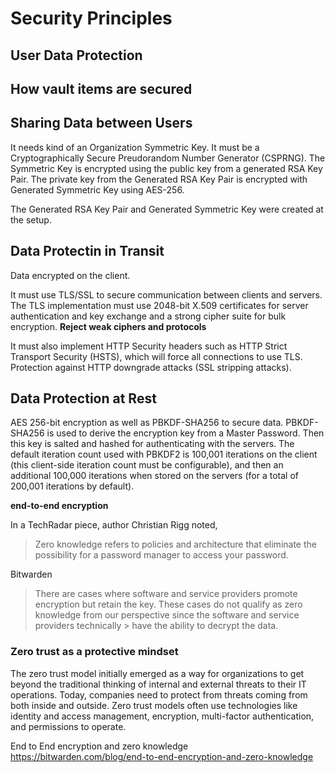 # Security Principles

## User Data Protection


## How vault items are secured


## Sharing Data between Users

It needs kind of an Organization Symmetric Key. It must be a Cryptographically Secure Preudorandom Number Generator (CSPRNG). The Symmetric Key is encrypted using the public key from a generated RSA Key Pair. 
The private key from the Generated RSA Key Pair is encrypted with Generated Symmetric Key using AES-256.

The Generated RSA Key Pair and Generated Symmetric Key were created at the setup.  


## Data Protectin in Transit

Data encrypted on the client. 

It must use TLS/SSL to secure communication between clients and servers. The TLS implementation must use 2048-bit X.509 certificates for server authentication and key exchange and a strong cipher suite for bulk 
encryption. **Reject weak ciphers and protocols**

It must also implement HTTP Security headers such as HTTP Strict Transport Security (HSTS), which will force all connections to use TLS. Protection against HTTP downgrade attacks (SSL stripping attacks).

## Data Protection at Rest

AES 256-bit encryption as well as PBKDF-SHA256 to secure data. PBKDF-SHA256 is used to derive the encryption key from a Master Password. Then this key is salted and hashed for authenticating with the servers. The default iteration count used with PBKDF2 is 100,001 iterations on the client (this client-side iteration count must be configurable), and then an additional 100,000 iterations when stored on the servers (for a total of 200,001 iterations by default). 

**end-to-end encryption**

In a TechRadar piece, author Christian Rigg noted,

> Zero knowledge refers to policies and architecture that eliminate the possibility for a password manager to access your password.

Bitwarden

> There are cases where software and service providers promote encryption but retain the key. These cases do not qualify as zero knowledge from our perspective since the software and service providers technically > have the ability to decrypt the data.

### Zero trust as a protective mindset
The zero trust model initially emerged as a way for organizations to get beyond the traditional thinking of internal and external threats to their IT operations. Today, companies need to protect from threats coming from both inside and outside. Zero trust models often use technologies like identity and access management, encryption, multi-factor authentication, and permissions to operate.

End to End encryption and zero knowledge https://bitwarden.com/blog/end-to-end-encryption-and-zero-knowledge
